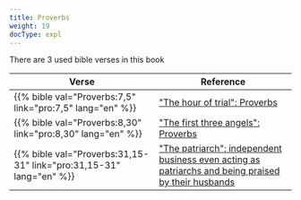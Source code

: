 ```yaml
---
title: Proverbs
weight: 19
docType: expl
---
```


There are 3 used bible verses in this book

| Verse | Reference |
|-------|-----------|
| {{% bible val="Proverbs:7,5" link="pro:7,5" lang="en" %}} | ["The hour of trial": Proverbs](/expl/../expl/content/letters/the-letter-to-the-church-in-philadelphia#202d) |
| {{% bible val="Proverbs:8,30" link="pro:8,30" lang="en" %}} | ["The first three angels": Proverbs](/expl/../expl/content/harvest/gods-army-and-the-seven-angels#6911) |
| {{% bible val="Proverbs:31,15-31" link="pro:31,15-31" lang="en" %}} | ["The patriarch": independent business even acting as patriarchs and being praised by their husbands](/expl/../expl/background/israel/the-role-of-family-in-the-bible#7e2f) |
